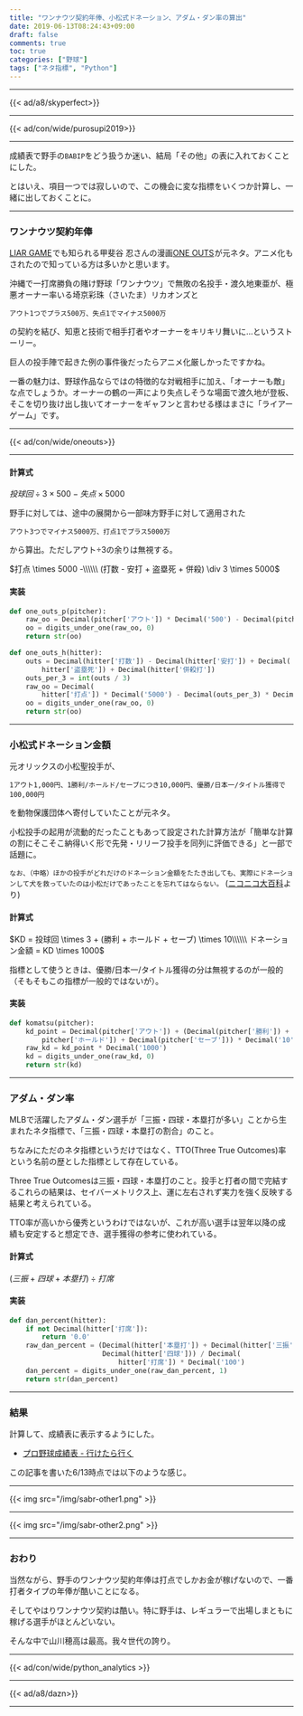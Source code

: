 ```yaml
---
title: "ワンナウツ契約年俸、小松式ドネーション、アダム・ダン率の算出"
date: 2019-06-13T08:24:43+09:00
draft: false
comments: true
toc: true
categories: ["野球"]
tags: ["ネタ指標", "Python"]
---
```


<!--more-->

---

{{< ad/a8/skyperfect>}}

---

{{< ad/con/wide/purosupi2019>}}

---

成績表で野手の`BABIP`をどう扱うか迷い、結局「その他」の表に入れておくことにした。

とはいえ、項目一つでは寂しいので、この機会に変な指標をいくつか計算し、一緒に出しておくことに。

---

### ワンナウツ契約年俸

<a target="_blank" href="//af.moshimo.com/af/c/click?a_id=1414800&amp;p_id=170&amp;pc_id=185&amp;pl_id=4062&amp;url=https%3A%2F%2Fwww.amazon.co.jp%2FLIAR-GAME-1-%25E3%2583%25A4%25E3%2583%25B3%25E3%2582%25B0%25E3%2582%25B8%25E3%2583%25A3%25E3%2583%25B3%25E3%2583%2597%25E3%2582%25B3%25E3%2583%259F%25E3%2583%2583%25E3%2582%25AF%25E3%2582%25B9DIGITAL-%25E7%2594%25B2%25E6%2596%2590%25E8%25B0%25B7%25E5%25BF%258D-ebook%2Fdp%2FB009GZIU4S" rel="nofollow">LIAR GAME</a><img src="//i.moshimo.com/af/i/impression?a_id=1414800&amp;p_id=170&amp;pc_id=185&amp;pl_id=4062" alt="" width="1" height="1" style="border: 0px;" />でも知られる甲斐谷 忍さんの漫画<a target="_blank" href="//af.moshimo.com/af/c/click?a_id=1414800&amp;p_id=170&amp;pc_id=185&amp;pl_id=4062&amp;url=https%3A%2F%2Fwww.amazon.co.jp%2FONE-OUTS-1-%25E3%2583%25A4%25E3%2583%25B3%25E3%2582%25B0%25E3%2582%25B8%25E3%2583%25A3%25E3%2583%25B3%25E3%2583%2597%25E3%2582%25B3%25E3%2583%259F%25E3%2583%2583%25E3%2582%25AF%25E3%2582%25B9DIGITAL-%25E7%2594%25B2%25E6%2596%2590%25E8%25B0%25B7%25E5%25BF%258D-ebook%2Fdp%2FB00BCY4UJA" rel="nofollow">ONE OUTS</a><img src="//i.moshimo.com/af/i/impression?a_id=1414800&amp;p_id=170&amp;pc_id=185&amp;pl_id=4062" alt="" width="1" height="1" style="border: 0px;" />が元ネタ。アニメ化もされたので知っている方は多いかと思います。

沖縄で一打席勝負の賭け野球「ワンナウツ」で無敗の名投手・渡久地東亜が、極悪オーナー率いる埼京彩珠（さいたま）リカオンズと

`アウト1つでプラス500万、失点1でマイナス5000万`

の契約を結び、知恵と技術で相手打者やオーナーをキリキリ舞いに…というストーリー。

巨人の投手陣で起きた例の事件後だったらアニメ化厳しかったですかね。

一番の魅力は、野球作品ならではの特徴的な対戦相手に加え、「オーナーも敵」な点でしょうか。オーナーの鶴の一声により失点しそうな場面で渡久地が登板、そこを切り抜け出し抜いてオーナーをギャフンと言わせる様はまさに「ライアーゲーム」です。

---

{{< ad/con/wide/oneouts>}}

---

#### 計算式

$投球回 \div 3 \times 500 - 失点 \times 5000$

野手に対しては、途中の展開から一部味方野手に対して適用された

`アウト3つでマイナス5000万、打点1でプラス5000万`

から算出。ただしアウト÷3の余りは無視する。

$打点 \times 5000 -\\\\\\ (打数 - 安打 + 盗塁死 + 併殺) \div 3 \times 5000$

#### 実装

```py
def one_outs_p(pitcher):
    raw_oo = Decimal(pitcher['アウト']) * Decimal('500') - Decimal(pitcher['失点']) * Decimal('5000')
    oo = digits_under_one(raw_oo, 0)
    return str(oo)

def one_outs_h(hitter):
    outs = Decimal(hitter['打数']) - Decimal(hitter['安打']) + Decimal(
        hitter['盗塁死']) + Decimal(hitter['併殺打'])
    outs_per_3 = int(outs / 3)
    raw_oo = Decimal(
        hitter['打点']) * Decimal('5000') - Decimal(outs_per_3) * Decimal('5000')
    oo = digits_under_one(raw_oo, 0)
    return str(oo)
```

---

### 小松式ドネーション金額

元オリックスの小松聖投手が、

`1アウト1,000円、1勝利/ホールド/セーブにつき10,000円、優勝/日本一/タイトル獲得で100,000円`

を動物保護団体へ寄付していたことが元ネタ。

小松投手の起用が流動的だったこともあって設定された計算方法が「簡単な計算の割にそこそこ納得いく形で先発・リリーフ投手を同列に評価できる」と一部で話題に。

`なお、（中略）ほかの投手がどれだけのドネーション金額をたたき出しても、実際にドネーションして犬を救っていたのは小松だけであったことを忘れてはならない。` ([ニコニコ大百科](https://dic.nicovideo.jp/a/%E5%B0%8F%E6%9D%BE%E5%BC%8F%E3%83%89%E3%83%8D%E3%83%BC%E3%82%B7%E3%83%A7%E3%83%B3)より)

#### 計算式

$KD = 投球回 \times 3 + (勝利 + ホールド + セーブ) \times 10\\\\\\ ドネーション金額 = KD \times 1000$

指標として使うときは、優勝/日本一/タイトル獲得の分は無視するのが一般的（そもそもこの指標が一般的ではないが）。

#### 実装

```py
def komatsu(pitcher):
    kd_point = Decimal(pitcher['アウト']) + (Decimal(pitcher['勝利']) + Decimal(
        pitcher['ホールド']) + Decimal(pitcher['セーブ'])) * Decimal('10')
    raw_kd = kd_point * Decimal('1000')
    kd = digits_under_one(raw_kd, 0)
    return str(kd)
```

---

### アダム・ダン率

MLBで活躍したアダム・ダン選手が「三振・四球・本塁打が多い」ことから生まれたネタ指標で、「三振・四球・本塁打の割合」のこと。

ちなみにただのネタ指標というだけではなく、TTO(Three True Outcomes)率という名前の歴とした指標として存在している。

Three True Outcomesは三振・四球・本塁打のこと。投手と打者の間で完結するこれらの結果は、セイバーメトリクス上、運に左右されず実力を強く反映する結果と考えられている。

TTO率が高いから優秀というわけではないが、これが高い選手は翌年以降の成績も安定すると想定でき、選手獲得の参考に使われている。

#### 計算式

$(三振 + 四球 + 本塁打) \div 打席$

#### 実装

```py
def dan_percent(hitter):
    if not Decimal(hitter['打席']):
        return '0.0'
    raw_dan_percent = (Decimal(hitter['本塁打']) + Decimal(hitter['三振']) +
                       Decimal(hitter['四球'])) / Decimal(
                           hitter['打席']) * Decimal('100')
    dan_percent = digits_under_one(raw_dan_percent, 1)
    return str(dan_percent)
```

---

### 結果

計算して、成績表に表示するようにした。

- [プロ野球成績表 - 行けたら行く](https://www.ted027.com/records/)

この記事を書いた6/13時点では以下のような感じ。

---

{{< img src="/img/sabr-other1.png" >}}

---

{{< img src="/img/sabr-other2.png" >}}

---

### おわり

当然ながら、野手のワンナウツ契約年俸は打点でしかお金が稼げないので、一番打者タイプの年俸が酷いことになる。

そしてやはりワンナウツ契約は酷い。特に野手は、レギュラーで出場しまともに稼げる選手がほとんどいない。

そんな中で山川穂高は最高。我々世代の誇り。

---

{{< ad/con/wide/python_analytics >}}

---

{{< ad/a8/dazn>}}

---

